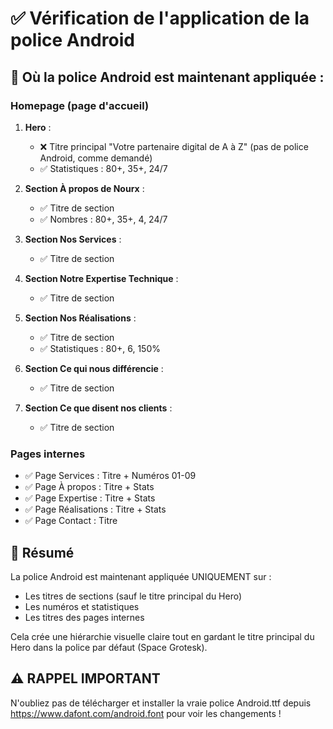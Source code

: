 # ✅ Vérification de l'application de la police Android

## 📍 Où la police Android est maintenant appliquée :

### Homepage (page d'accueil)
1. **Hero** :
   - ❌ Titre principal "Votre partenaire digital de A à Z" (pas de police Android, comme demandé)
   - ✅ Statistiques : 80+, 35+, 24/7

2. **Section À propos de Nourx** :
   - ✅ Titre de section
   - ✅ Nombres : 80+, 35+, 4, 24/7

3. **Section Nos Services** :
   - ✅ Titre de section

4. **Section Notre Expertise Technique** :
   - ✅ Titre de section

5. **Section Nos Réalisations** :
   - ✅ Titre de section
   - ✅ Statistiques : 80+, 6, 150%

6. **Section Ce qui nous différencie** :
   - ✅ Titre de section

7. **Section Ce que disent nos clients** :
   - ✅ Titre de section

### Pages internes
- ✅ Page Services : Titre + Numéros 01-09
- ✅ Page À propos : Titre + Stats
- ✅ Page Expertise : Titre + Stats
- ✅ Page Réalisations : Titre + Stats
- ✅ Page Contact : Titre

## 🎯 Résumé

La police Android est maintenant appliquée UNIQUEMENT sur :
- Les titres de sections (sauf le titre principal du Hero)
- Les numéros et statistiques
- Les titres des pages internes

Cela crée une hiérarchie visuelle claire tout en gardant le titre principal du Hero dans la police par défaut (Space Grotesk).

## ⚠️ RAPPEL IMPORTANT

N'oubliez pas de télécharger et installer la vraie police Android.ttf depuis https://www.dafont.com/android.font pour voir les changements !